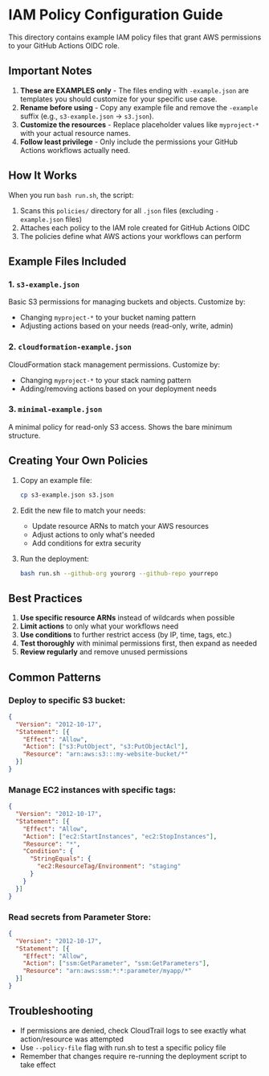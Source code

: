 # IAM Policy Configuration Guide

This directory contains example IAM policy files that grant AWS permissions to your GitHub Actions OIDC role. 

## Important Notes

1. **These are EXAMPLES only** - The files ending with `-example.json` are templates you should customize for your specific use case.
2. **Rename before using** - Copy any example file and remove the `-example` suffix (e.g., `s3-example.json` → `s3.json`).
3. **Customize the resources** - Replace placeholder values like `myproject-*` with your actual resource names.
4. **Follow least privilege** - Only include the permissions your GitHub Actions workflows actually need.

## How It Works

When you run `bash run.sh`, the script:
1. Scans this `policies/` directory for all `.json` files (excluding `-example.json` files)
2. Attaches each policy to the IAM role created for GitHub Actions OIDC
3. The policies define what AWS actions your workflows can perform

## Example Files Included

### 1. `s3-example.json`
Basic S3 permissions for managing buckets and objects. Customize by:
- Changing `myproject-*` to your bucket naming pattern
- Adjusting actions based on your needs (read-only, write, admin)

### 2. `cloudformation-example.json`
CloudFormation stack management permissions. Customize by:
- Changing `myproject-*` to your stack naming pattern
- Adding/removing actions based on your deployment needs

### 3. `minimal-example.json`
A minimal policy for read-only S3 access. Shows the bare minimum structure.

## Creating Your Own Policies

1. Copy an example file:
   ```bash
   cp s3-example.json s3.json
   ```

2. Edit the new file to match your needs:
   - Update resource ARNs to match your AWS resources
   - Adjust actions to only what's needed
   - Add conditions for extra security

3. Run the deployment:
   ```bash
   bash run.sh --github-org yourorg --github-repo yourrepo
   ```

## Best Practices

1. **Use specific resource ARNs** instead of wildcards when possible
2. **Limit actions** to only what your workflows need
3. **Use conditions** to further restrict access (by IP, time, tags, etc.)
4. **Test thoroughly** with minimal permissions first, then expand as needed
5. **Review regularly** and remove unused permissions

## Common Patterns

### Deploy to specific S3 bucket:
```json
{
  "Version": "2012-10-17",
  "Statement": [{
    "Effect": "Allow",
    "Action": ["s3:PutObject", "s3:PutObjectAcl"],
    "Resource": "arn:aws:s3:::my-website-bucket/*"
  }]
}
```

### Manage EC2 instances with specific tags:
```json
{
  "Version": "2012-10-17",
  "Statement": [{
    "Effect": "Allow",
    "Action": ["ec2:StartInstances", "ec2:StopInstances"],
    "Resource": "*",
    "Condition": {
      "StringEquals": {
        "ec2:ResourceTag/Environment": "staging"
      }
    }
  }]
}
```

### Read secrets from Parameter Store:
```json
{
  "Version": "2012-10-17",
  "Statement": [{
    "Effect": "Allow",
    "Action": ["ssm:GetParameter", "ssm:GetParameters"],
    "Resource": "arn:aws:ssm:*:*:parameter/myapp/*"
  }]
}
```

## Troubleshooting

- If permissions are denied, check CloudTrail logs to see exactly what action/resource was attempted
- Use `--policy-file` flag with run.sh to test a specific policy file
- Remember that changes require re-running the deployment script to take effect